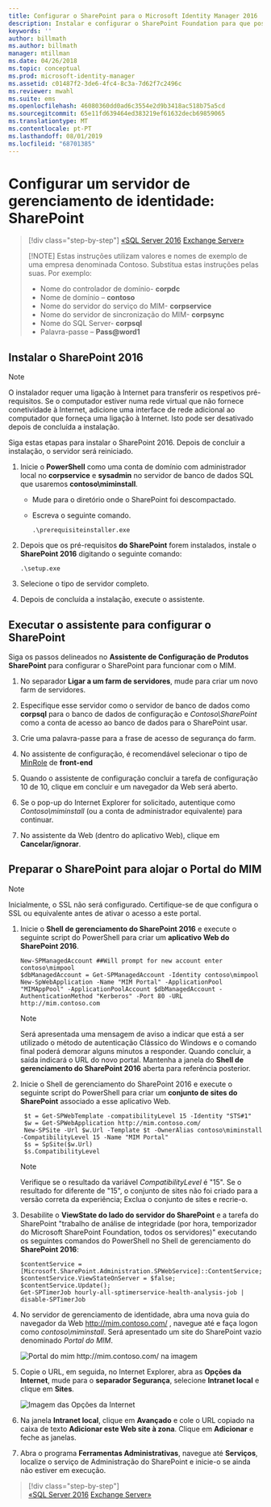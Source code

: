 ```yaml
---
title: Configurar o SharePoint para o Microsoft Identity Manager 2016 | Documentos da Microsoft
description: Instalar e configurar o SharePoint Foundation para que possa alojar a página do Portal do MIM.
keywords: ''
author: billmath
ms.author: billmath
manager: mtillman
ms.date: 04/26/2018
ms.topic: conceptual
ms.prod: microsoft-identity-manager
ms.assetid: c01487f2-3de6-4fc4-8c3a-7d62f7c2496c
ms.reviewer: mwahl
ms.suite: ems
ms.openlocfilehash: 46080360dd0ad6c3554e2d9b3418ac518b75a5cd
ms.sourcegitcommit: 65e11fd639464ed383219ef61632decb69859065
ms.translationtype: MT
ms.contentlocale: pt-PT
ms.lasthandoff: 08/01/2019
ms.locfileid: "68701385"
---
```

# <a name="set-up-an-identity-management-server-sharepoint"></a>Configurar um servidor de gerenciamento de identidade: SharePoint

> [!div class="step-by-step"]
> [«SQL Server 2016](prepare-server-sql2016.md)
> [Exchange Server»](prepare-server-exchange.md)
> 
> [!NOTE]
> Estas instruções utilizam valores e nomes de exemplo de uma empresa denominada Contoso. Substitua estas instruções pelas suas. Por exemplo:
> - Nome do controlador de domínio- **corpdc**
> - Nome de domínio – **contoso**
> - Nome do servidor do serviço do MIM- **corpservice**
> - Nome do servidor de sincronização do MIM- **corpsync**
> - Nome do SQL Server- **corpsql**
> - Palavra-passe – <strong>Pass@word1</strong>


## <a name="install-sharepoint-2016"></a>Instalar o **SharePoint 2016**

> [!NOTE]
> O instalador requer uma ligação à Internet para transferir os respetivos pré-requisitos. Se o computador estiver numa rede virtual que não fornece conetividade à Internet, adicione uma interface de rede adicional ao computador que forneça uma ligação à Internet. Isto pode ser desativado depois de concluída a instalação.

Siga estas etapas para instalar o SharePoint 2016. Depois de concluir a instalação, o servidor será reiniciado.

1.  Inicie o **PowerShell** como uma conta de domínio com administrador local no **corpservice** e **sysadmin** no servidor de banco de dados SQL que usaremos **contoso\miminstall**.

    -   Mude para o diretório onde o SharePoint foi descompactado.

    -   Escreva o seguinte comando.

        ```
        .\prerequisiteinstaller.exe
        ```

2.  Depois que os pré-requisitos **do SharePoint** forem instalados, instale o **SharePoint 2016** digitando o seguinte comando:

    ```
    .\setup.exe
    ```

3.  Selecione o tipo de servidor completo.

4.  Depois de concluída a instalação, execute o assistente.

## <a name="run-the-wizard-to-configure-sharepoint"></a>Executar o assistente para configurar o SharePoint

Siga os passos delineados no **Assistente de Configuração de Produtos SharePoint** para configurar o SharePoint para funcionar com o MIM.

1. No separador **Ligar a um farm de servidores**, mude para criar um novo farm de servidores.

2. Especifique esse servidor como o servidor de banco de dados como **corpsql** para o banco de dados de configuração e *Contoso\SharePoint* como a conta de acesso ao banco de dados para o SharePoint usar.
3. Crie uma palavra-passe para a frase de acesso de segurança do farm.

4. No assistente de configuração, é recomendável selecionar o tipo de [MinRole](/sharepoint/install/overview-of-minrole-server-roles-in-sharepoint-server) de **front-end**

5. Quando o assistente de configuração concluir a tarefa de configuração 10 de 10, clique em concluir e um navegador da Web será aberto.

6. Se o pop-up do Internet Explorer for solicitado, autentique como *Contoso\miminstall* (ou a conta de administrador equivalente) para continuar.

7. No assistente da Web (dentro do aplicativo Web), clique em **Cancelar/ignorar**.


## <a name="prepare-sharepoint-to-host-the-mim-portal"></a>Preparar o SharePoint para alojar o Portal do MIM

> [!NOTE]
> Inicialmente, o SSL não será configurado. Certifique-se de que configura o SSL ou equivalente antes de ativar o acesso a este portal.

1. Inicie o **Shell de gerenciamento do SharePoint 2016** e execute o seguinte script do PowerShell para criar um **aplicativo Web do SharePoint 2016**.

    ```
    New-SPManagedAccount ##Will prompt for new account enter contoso\mimpool 
    $dbManagedAccount = Get-SPManagedAccount -Identity contoso\mimpool
    New-SpWebApplication -Name "MIM Portal" -ApplicationPool "MIMAppPool" -ApplicationPoolAccount $dbManagedAccount -AuthenticationMethod "Kerberos" -Port 80 -URL http://mim.contoso.com
    ```

    > [!NOTE]
    > Será apresentada uma mensagem de aviso a indicar que está a ser utilizado o método de autenticação Clássico do Windows e o comando final poderá demorar alguns minutos a responder. Quando concluir, a saída indicará o URL do novo portal. Mantenha a janela do **Shell de gerenciamento do SharePoint 2016** aberta para referência posterior.

2. Inicie o Shell de gerenciamento do SharePoint 2016 e execute o seguinte script do PowerShell para criar um **conjunto de sites do SharePoint** associado a esse aplicativo Web.

   ```
    $t = Get-SPWebTemplate -compatibilityLevel 15 -Identity "STS#1"
    $w = Get-SPWebApplication http://mim.contoso.com/
    New-SPSite -Url $w.Url -Template $t -OwnerAlias contoso\miminstall -CompatibilityLevel 15 -Name "MIM Portal"
    $s = SpSite($w.Url)
    $s.CompatibilityLevel
   ```

   > [!NOTE]
   > Verifique se o resultado da variável *CompatibilityLevel* é "15". Se o resultado for diferente de "15", o conjunto de sites não foi criado para a versão correta da experiência; Exclua o conjunto de sites e recrie-o.

3. Desabilite o **ViewState do lado do servidor do SharePoint** e a tarefa do SharePoint "trabalho de análise de integridade (por hora, temporizador do Microsoft SharePoint Foundation, todos os servidores)" executando os seguintes comandos do PowerShell no Shell de gerenciamento do **SharePoint 2016**:

   ```
   $contentService = [Microsoft.SharePoint.Administration.SPWebService]::ContentService;
   $contentService.ViewStateOnServer = $false;
   $contentService.Update();
   Get-SPTimerJob hourly-all-sptimerservice-health-analysis-job | disable-SPTimerJob
   ```

4. No servidor de gerenciamento de identidade, abra uma nova guia do navegador da Web http://mim.contoso.com/ , navegue até e faça logon como *contoso\miminstall*.  Será apresentado um site do SharePoint vazio denominado *Portal do MIM*.

    ![Portal do mim http://mim.contoso.com/ na imagem](media/prepare-server-sharepoint/MIM_DeploySP1new.png)

5. Copie o URL, em seguida, no Internet Explorer, abra as **Opções da Internet**, mude para o **separador Segurança**, selecione **Intranet local** e clique em **Sites**.

    ![Imagem das Opções da Internet](media/MIM-DeploySP2.png)

6. Na janela **Intranet local**, clique em **Avançado** e cole o URL copiado na caixa de texto **Adicionar este Web site à zona**. Clique em **Adicionar** e feche as janelas.

7. Abra o programa **Ferramentas Administrativas**, navegue até **Serviços**, localize o serviço de Administração do SharePoint e inicie-o se ainda não estiver em execução.

> [!div class="step-by-step"]  
> [«SQL Server 2016](prepare-server-sql2016.md)
> [Exchange Server»](prepare-server-exchange.md)
